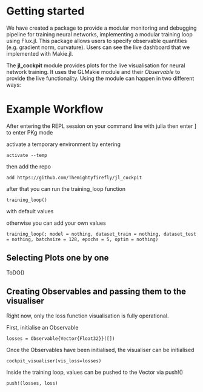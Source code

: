 # Getting started

We have created a package to provide a modular monitoring and debugging pipeline for training neural networks, implementing a modular training loop using Flux.jl.
This package allows users to specify observable quantities (e.g. gradient norm, curvature).
Users can see the live dashboard that we implemented with Makie.jl.

The **jl_cockpit** module provides plots for the live visualisation for neural network training. It uses the GLMakie module and their *Observable* to provide the live functionality. Using the module can happen in two different ways:


# Example Workflow
After entering the REPL session on your command line with 
    julia then enter ] to enter PKg mode

activate a temporary environment by entering 

    activate --temp

then add the repo 

    add https://github.com/Themightyfirefly/jl_cockpit

after that you can run the training_loop function

    training_loop()

with default values

otherwise you can add your own values

    training_loop(; model = nothing, dataset_train = nothing, dataset_test = nothing, batchsize = 128, epochs = 5, optim = nothing)
    


## Selecting Plots one by one
ToDO()

## Creating Observables and passing them to the visualiser
Right now, only the loss function visualisation is fully operational.

First, initialise an Observable

    losses = Observable{Vector{Float32}}([])

Once the Observables have been initialised, the visualiser can be initialised

    cockpit_visualiser(vis_loss=losses)

Inside the training loop, values can be pushed to the Vector via push!()

    push!(losses, loss)
